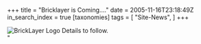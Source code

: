 +++
title = "Bricklayer is Coming...."
date = 2005-11-16T23:18:49Z
in_search_index = true
[taxonomies]
tags = [
"Site-News",
]
+++
<div style="text-align = "center;"> <img src='/personal/Logo_large.png' alt='BrickLayer Logo' /> Details to follow.</div>"
